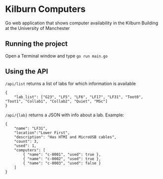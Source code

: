 # Kilburn Computers
Go web application that shows computer availability in the Kilburn Building at the University of Manchester

## Running the project
Open a Terminal window and type `go run main.go`

## Using the API
`/api/list` returns a list of labs for which information is available
```
{
    "lab_list": ["G23", "LF5", "LF6", "LF17", "LF31", "Toot0", "Toot1", "Collab1", "Collab2", "Quiet", "MSc"]
}
```

`/api/{lab}` returns a JSON with info about a lab. 
Example:
```
{
	"name": "LF31",
	"location":"Lower First",
	"description": "Has HTMI and MicroUSB cables",
	"count": 3,
	"used": 1,
	"computers": [
		{ "name": "c-0001", "used": true },
		{ "name": "c-0002", "used": true },
		{ "name": "c-0003", "used": false }
	]
}
```